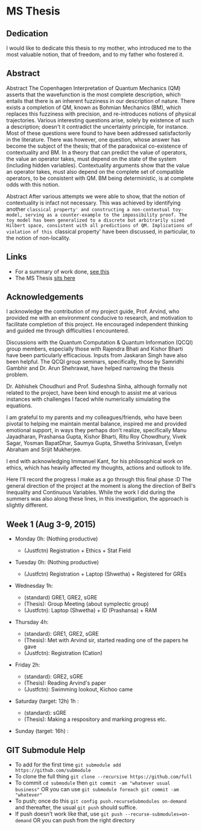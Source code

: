 MS Thesis
==

Dedication
--
I would like to dedicate this thesis to my mother, who introduced me to the most valuable notion, that of freedom, and to my father who fostered it.

Abstract
--
Abstract The Copenhagen Interpretation of Quantum Mechanics (QM) asserts that the wavefunction is the most complete description, which entails that there is an inherent fuzziness in our description of nature. There exists a completion of QM, known as Bohmian Mechanics (BM), which replaces this fuzziness with precision, and re-introduces notions of physical trajectories. Various interesting questions arise, solely by existence of such a description; doesn't it contradict the uncertainty principle, for instance. Most of these questions were found to have been addressed satisfactorily in the literature. There was however, one question, whose answer has become the subject of the thesis; that of the paradoxical co-existence of contextuality and BM. In a theory that can predict the value of operators, the value an operator takes, must depend on the state of the system (including hidden variables). Contextuality arguments show that the value an operator takes, must also depend on the complete set of compatible operators, to be consistent with QM. BM being deterministic, is at complete odds with this notion. 

Abstract After various attempts we were able to show, that the notion of contextuality is infact not necessary. This was achieved by identifying another `classical property' and constructing a non-contextual toy-model, serving as a counter-example to the impossibility proof. The toy model has been generalized to a discrete but arbitrarily sized Hilbert space, consistent with all predictions of QM. Implications of violation of this `classical property' have been discussed, in particular, to the notion of non-locality.

Links
--
* For a summary of work done, [see this](summary.pdf)
* The MS Thesis [sits here](MSThesis/Thesis.pdf)

Acknowledgements
--
I acknowledge the contribution of my project guide, Prof. Arvind, who provided me with an environment conducive to research, and motivation to facilitate completion of this project. He encouraged independent thinking and guided me through difficulties I encountered.

Discussions with the Quantum Computation & Quantum Information (QCQI) group members, especially those with Rajendra Bhati and Kishor Bharti have been particularly efficacious. Inputs from Jaskaran Singh have also been helpful. The QCQI group seminars, specifically, those by Samridhi Gambhir and Dr. Arun Shehrawat, have helped narrowing the thesis problem. 

Dr. Abhishek Choudhuri and Prof. Sudeshna Sinha, although formally not related to the project, have been kind enough to assist me at various instances with challenges I faced while numerically simulating the equations. 

I am grateful to my parents and my colleagues/friends, who have been pivotal to helping me maintain mental balance, inspired me and provided emotional support, in ways they perhaps don't realize, specifically Manu Jayadharan, Prashansa Gupta, Kishor Bharti, Ritu Roy Chowdhury, Vivek Sagar, Yosman BapatDhar, Saumya Gupta, Shwetha Srinivasan, Evelyn Abraham and Srijit Mukherjee.

I end with acknowledging Immanuel Kant, for his philosophical work on ethics, which has heavily affected my thoughts, actions and outlook to life.




Here I'll record the progress I make as a go through this final phase :D
The general direction of the project at the moment is along the direction of Bell's Inequality and Continuous Variables. While the work I did during the summers was also along these lines, in this investigation, the approach is slightly different.

Week 1 (Aug 3-9, 2015)
--
* Monday 0h: (Nothing productive)
  * (Justfctn) Registration + Ethics + Stat Field
* Tuesday 0h: (Nothing productive)
  * (Justfctn) Registration + Laptop (Shwetha) + Registered for GREs
* Wednesday 1h:
  * (standard) GRE1, GRE2, sGRE
  * (Thesis): Group Meeting (about symplectic group)
  * (Justfctn): Laptop (Shwetha) + ID (Prashansa) + RAM
* Thursday 4h:
  * (standard): GRE1, GRE2, sGRE
  * (Thesis): Met with Arvind sir, started reading one of the papers he gave
  * (Justfctn): Registration (Cation)
* Friday 2h:
  * (standard): GRE2, sGRE
  * (Thesis): Reading Arvind's paper  
  * (Justfctn): Swimming lookout, Kichoo came
* Saturday (target: 12h) 1h :
  * (standard): sGRE
  * (Thesis): Making a respository and marking progress etc.

* Sunday (target: 16h) :


GIT Submodule Help
--
* To add for the first time ```git submodule add https://github.com/submodule```
* To clone the full thing ```git clone --recursive https://github.com/full```
* To commit ```cd submodule``` then ```git commit -am "whatever usual business"``` OR you can use ```git submodule foreach git commit -am "whatever"```
* To push; once do this ```git config push.recurseSubmodules on-demand``` and thereafter, the usual ```git push``` should suffice. 
* If push doesn't work like that, use ```git push --recurse-submodules=on-demand``` OR you can push from the right directory